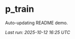 # p_train

Auto-updating README demo.

<!--START_SECTION:status-->
_Last run: 2025-10-12 16:25 UTC_
<!--END_SECTION:status-->










































































































































































































































































































































































































































































































































































































































































































































































































































































































































































































































































































































































